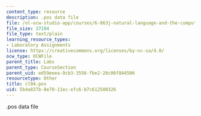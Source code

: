 ```yaml
---
content_type: resource
description: .pos data file
file: /ol-ocw-studio-app/courses/6-863j-natural-language-and-the-computer-representation-of-knowledge-spring-2003/5b4a837b8e7011ecefc6b7c612500326_cl04.pos
file_size: 37194
file_type: text/plain
learning_resource_types:
- Laboratory Assignments
license: https://creativecommons.org/licenses/by-nc-sa/4.0/
ocw_type: OCWFile
parent_title: Labs
parent_type: CourseSection
parent_uid: ed59eeea-9cb3-3556-fbe2-26c06f844506
resourcetype: Other
title: cl04.pos
uid: 5b4a837b-8e70-11ec-efc6-b7c612500326
---
```

.pos data file